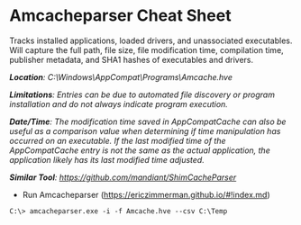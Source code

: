 # Amcacheparser Cheat Sheet

Tracks installed applications, loaded drivers, and unassociated executables. Will capture the full path, file size, file modification time, compilation time, publisher metadata, and SHA1 hashes of executables and drivers.

***Location**: C:\Windows\AppCompat\Programs\Amcache.hve*

***Limitations**: Entries can be due to automated file discovery or program installation and do not always indicate program execution.*

***Date/Time**: The modification time saved in AppCompatCache can also be useful as a comparison value when determining if time manipulation has occurred on an executable. If the last modified time of the AppCompatCache entry is not the same as the actual application, the application likely has its last modified time adjusted.*

***Similar Tool**: https://github.com/mandiant/ShimCacheParser*

- Run Amcacheparser (https://ericzimmerman.github.io/#!index.md)

```
C:\> amcacheparser.exe -i -f Amcache.hve --csv C:\Temp
```
